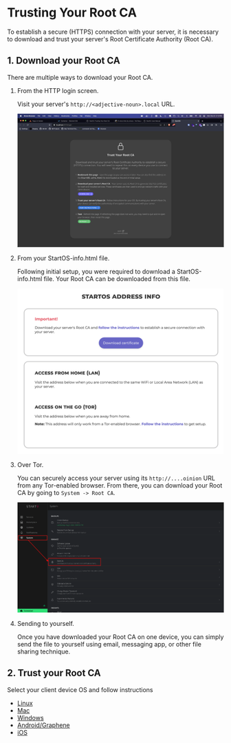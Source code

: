 # Trusting Your Root CA

To establish a secure (HTTPS) connection with your server, it is necessary to download and trust your server's Root Certificate Authority (Root CA).

## 1. Download your Root CA

There are multiple ways to download your Root CA.

1. From the HTTP login screen.

   Visit your server's `http://<adjective-noun>.local` URL.

   ![Trust Root CA Login](./assets/ca-download-login.png)

1. From your StartOS-info.html file.

   Following initial setup, you were required to download a StartOS-info.html file. Your Root CA can be downloaded from this file.

   ![Address Info](./assets/ca-download-address-info.png)

1. Over Tor.

   You can securely access your server using its `http://....oinion` URL from any Tor-enabled browser. From there, you can download your Root CA by going to `System -> Root CA`.

   ![CA Download](./assets/ca-download-system.png)

1. Sending to yourself.

   Once you have downloaded your Root CA on one device, you can simply send the file to yourself using email, messaging app, or other file sharing technique.

## 2. Trust your Root CA

Select your client device OS and follow instructions

- [Linux](../../device-guides/linux/ca.md)
- [Mac](../../device-guides/mac/ca.md)
- [Windows](../../device-guides/windows/ca.md)
- [Android/Graphene](../../device-guides/android/ca.md)
- [iOS](../../device-guides/ios/ca.md)
